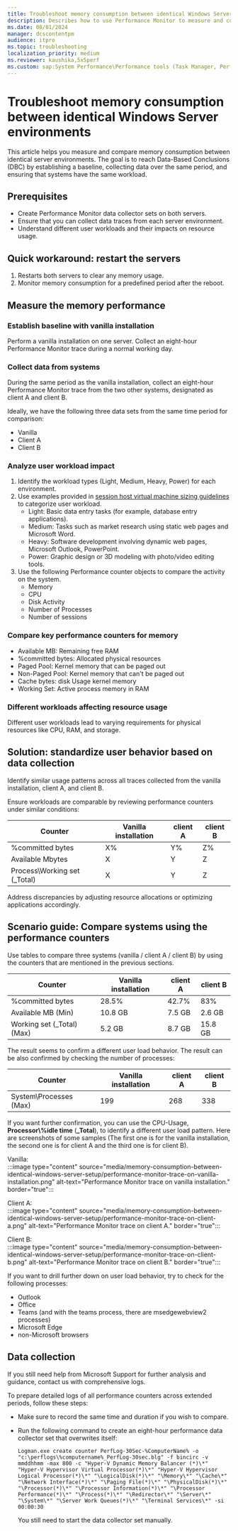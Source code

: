```yaml
---
title: Troubleshoot memory consumption between identical Windows Server environments
description: Describes how to use Performance Monitor to measure and compare memory consumption between identical server environments.
ms.date: 08/01/2024
manager: dcscontentpm
audience: itpro
ms.topic: troubleshooting
localization_priority: medium
ms.reviewer: kaushika,5x5perf
ms.custom: sap:System Performance\Performance tools (Task Manager, Perfmon, WSRM, and WPA), csstroubleshoot
---
```

# Troubleshoot memory consumption between identical Windows Server environments

This article helps you measure and compare memory consumption between identical server environments. The goal is to reach Data-Based Conclusions (DBC) by establishing a baseline, collecting data over the same period, and ensuring that systems have the same workload.

## Prerequisites

- Create Performance Monitor data collector sets on both servers.
- Ensure that you can collect data traces from each server environment.
- Understand different user workloads and their impacts on resource usage.

## Quick workaround: restart the servers

1. Restarts both servers to clear any memory usage.
2. Monitor memory consumption for a predefined period after the reboot.

## Measure the memory performance

### Establish baseline with vanilla installation

Perform a vanilla installation on one server. Collect an eight-hour Performance Monitor trace during a normal working day.

### Collect data from systems

During the same period as the vanilla installation, collect an eight-hour Performance Monitor trace from the two other systems, designated as client A and client B.

Ideally, we have the following three data sets from the same time period for comparison:

- Vanilla
- Client A
- Client B

### Analyze user workload impact

1. Identify the workload types (Light, Medium, Heavy, Power) for each environment.
2. Use examples provided in [session host virtual machine sizing guidelines](/windows-server/remote/remote-desktop-services/virtual-machine-recs) to categorize user workload.
   - Light: Basic data entry tasks (for example, database entry applications).
   - Medium: Tasks such as market research using static web pages and Microsoft Word.
   - Heavy: Software development involving dynamic web pages, Microsoft Outlook, PowerPoint.
   - Power: Graphic design or 3D modeling with photo/video editing tools.
3. Use the following Performance counter objects to compare the activity on the system.
   - Memory
   - CPU
   - Disk Activity
   - Number of Processes
   - Number of sessions

### Compare key performance counters for memory

- Available MB: Remaining free RAM
- %committed bytes: Allocated physical resources
- Paged Pool: Kernel memory that can be paged out
- Non-Paged Pool: Kernel memory that can't be paged out
- Cache bytes: disk Usage kernel memory
- Working Set: Active process memory in RAM

### Different workloads affecting resource usage

Different user workloads lead to varying requirements for physical resources like CPU, RAM, and storage.

## Solution: standardize user behavior based on data collection

Identify similar usage patterns across all traces collected from the vanilla installation, client A, and client B.

Ensure workloads are comparable by reviewing performance counters under similar conditions:

|Counter|Vanilla installation|client A|client B|
|---|---|---|---|
|%committed bytes|X%|Y%|Z%|
|Available Mbytes|X|Y|Z|
|Process\Working set (_Total)|X|Y|Z|

Address discrepancies by adjusting resource allocations or optimizing applications accordingly.

## Scenario guide: Compare systems using the performance counters

Use tables to compare three systems (vanilla / client A / client B) by using the counters that are mentioned in the previous sections.

|Counter|Vanilla installation|client A|client B|
|---|---|---|---|
|%committed bytes|28.5%|42.7%|83%|
|Available MB (Min)|10.8 GB|7.5 GB|2.6 GB|
|Working set (_Total) (Max)|5.2 GB|8.7 GB|15.8 GB|

The result seems to confirm a different user load behavior. The result can be also confirmed by checking the number of processes:

|Counter|Vanilla installation|client A|client B|
|---|---|---|---|
|System\Processes (Max)|199|268|338|

If you want further confirmation, you can use the CPU-Usage, **Processor\\%idle time** (**_Total**), to identify a different user load pattern. Here are screenshots of some samples (The first one is for the vanilla installation, the second one is for client A and the third one is for client B).

Vanilla:  
:::image type="content" source="media/memory-consumption-between-identical-windows-server-setup/performance-monitor-trace-on-vanilla-installation.png" alt-text="Performance Monitor trace on vanilla installation." border="true":::

Client A:  
:::image type="content" source="media/memory-consumption-between-identical-windows-server-setup/performance-monitor-trace-on-client-a.png" alt-text="Performance Monitor trace on client A." border="true":::

Client B:  
:::image type="content" source="media/memory-consumption-between-identical-windows-server-setup/performance-monitor-trace-on-client-b.png" alt-text="Performance Monitor trace on client B." border="true":::

If you want to drill further down on user load behavior, try to check for the following processes:

- Outlook
- Office
- Teams (and with the teams process, there are msedgewebview2 processes)
- Microsoft Edge
- non-Microsoft browsers

## Data collection

If you still need help from Microsoft Support for further analysis and guidance, contact us with comprehensive logs.

To prepare detailed logs of all performance counters across extended periods, follow these steps:

- Make sure to record the same time and duration if you wish to compare.
- Run the following command to create an eight-hour performance data collector set that overwrites itself:

  ```console
  Logman.exe create counter PerfLog-30Sec-%ComputerName% -o "c:\perflogs\%computername%_PerfLog-30sec.blg" -f bincirc -v mmddhhmm -max 800 -c "Hyper-V Dynamic Memory Balancer (*)\*" "Hyper-V Hypervisor Virtual Processor(*)\*" "Hyper-V Hypervisor Logical Processor(*)\*" "\LogicalDisk(*)\*" "\Memory\*" "\Cache\*" "\Network Interface(*)\*" "\Paging File(*)\*" "\PhysicalDisk(*)\*" "\Processor(*)\*" "\Processor Information(*)\*" "\Processor Performance(*)\*" "\Process(*)\*" "\Redirector\*" "\Server\*" "\System\*" "\Server Work Queues(*)\*" "\Terminal Services\*" -si 00:00:30
  ```

  You still need to start the data collector set manually.
